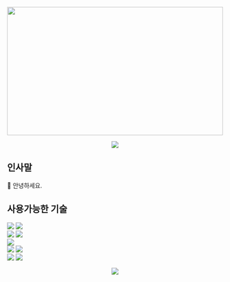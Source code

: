 <!-- 아이콘 관련 URL: https://simpleicons.org/ -->
<!-- 뱃지 관련 URL: https://shields.io/ -->

<img src="https://gitsunmin.dev/_next/image?url=https%3A%2F%2Fwww.notion.so%2Fimage%2Fhttps%253A%252F%252Fs3-us-west-2.amazonaws.com%252Fsecure.notion-static.com%252Fee5b029f-ed50-4f92-82f4-329b99e1a135%252FIMG_3417.webp%3Ftable%3Dblock%26id%3D60d2a1c3-6352-4af3-b993-6a3b3b9534fb%26cache%3Dv2&w=3840&q=75" 
style="object-fit: cover; height: 300px; width: 100%"/>
<p align="center">
  <img src="https://capsule-render.vercel.app/api?type=Waving&color=007E7E&height=100&section=header&text=Gitsunmin&fontColor=F4631E&fontAlignX=45&fontAlignY=35&fontSize=40&animation=twinkling"/>
</p>

## 인사말
👋 안녕하세요.       

## 사용가능한 기술
<p>
  <!-- 사용가능한 언어 -->
  <img src="https://img.shields.io/badge/-JavaScript-yellow?logo=javascript&logoColor=white"/>
  <img src="https://img.shields.io/badge/-TypeScript-blue?logo=typescript&logoColor=white"/>
  <br />
  <!-- 사용가능한 프래임워크 및 라이브러리 -->
  <img src="https://img.shields.io/badge/-Vue-42B883?logo=Vue.js&logoColor=white"/>
  <img src="https://img.shields.io/badge/-React-61DBFB?logo=react&logoColor=white"/>
  <br />
  <img src="https://img.shields.io/badge/-GraphQL-E10098?logo=graphql&logoColor=white"/>
  <br />
  <!-- About Testing -->
  <img src="https://img.shields.io/badge/-Storybook-FF4785?logo=storybook&logoColor=white"/>
  <img src="https://img.shields.io/badge/-Jest-C21325?logo=jest&logoColor=white"/>
  <br />
  <!-- About Style -->
  <img src="https://img.shields.io/badge/-Scss/Sass-CC6699?logo=sass&logoColor=white"/>
  <img src="https://img.shields.io/badge/-StyledComponents-DB7093?logo=styledComponents&logoColor=white"/>
</p>

<p align="center">
  <img src="https://capsule-render.vercel.app/api?type=Waving&color=007E7E&height=50&section=footer"/>
</p>
